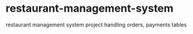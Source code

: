 # restaurant-management-system
restaurant management system project  handling orders, payments  tables
